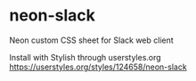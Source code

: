 # neon-slack
Neon custom CSS sheet for Slack web client

Install with Stylish through userstyles.org
https://userstyles.org/styles/124658/neon-slack
